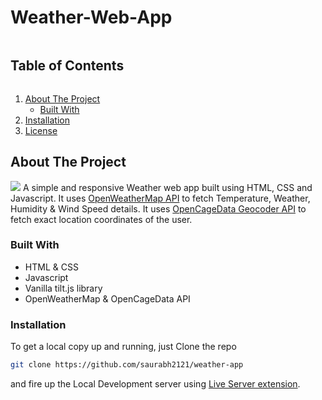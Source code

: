 # Weather-Web-App
  <summary><h2 style="display: inline-block">Table of Contents</h2></summary>
  <ol>
    <li>
      <a href="#about-the-project">About The Project</a>
      <ul>
        <li><a href="#built-with">Built With</a></li>
      </ul>
    </li>
    <li><a href="###installation">Installation</a></li>
    <li><a href="#license">License</a></li>
  </ol>

## About The Project
<img src="[https://github.com/saurabh2121/weather-app/image/Screenshot.png](https://github.com/saurabh2121/weather-app/image/Screenshot.png)">
A simple and responsive Weather web app built using HTML, CSS and Javascript. It uses <a href="https://openweathermap.org/api">OpenWeatherMap API</a> to fetch Temperature, Weather, Humidity & Wind Speed details. It uses <a href="https://opencagedata.com/api">OpenCageData Geocoder API</a> to fetch exact location coordinates of the user.

### Built With

* HTML & CSS
* Javascript
* Vanilla tilt.js library
* OpenWeatherMap & OpenCageData API

### Installation
To get a local copy up and running, just Clone the repo
   ```sh
   git clone https://github.com/saurabh2121/weather-app
   ```
and fire up the Local Development server using [Live Server extension](https://marketplace.visualstudio.com/items?itemName=ritwickdey.LiveServer).
   
